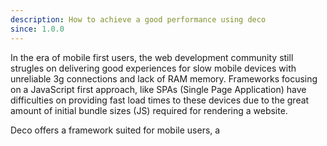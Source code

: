 ```yaml
---
description: How to achieve a good performance using deco
since: 1.0.0
---
```


In the era of mobile first users, the web development community still strugles on delivering good experiences for slow mobile devices with unreliable 3g connections and lack of RAM memory. Frameworks focusing on a JavaScript first approach, like SPAs (Single Page Application) have difficulties on providing fast load times to these devices due to the great amount of initial bundle sizes (JS) required for rendering a website. 

Deco offers a framework suited for mobile users, a